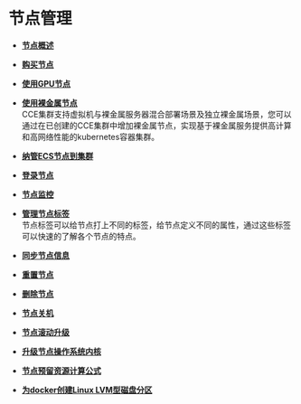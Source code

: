 # 节点管理<a name="cce_01_0183"></a>

-   **[节点概述](节点概述.md)**  

-   **[购买节点](购买节点.md)**  

-   **[使用GPU节点](使用GPU节点.md)**  

-   **[使用裸金属节点](使用裸金属节点.md)**  
CCE集群支持虚拟机与裸金属服务器混合部署场景及独立裸金属场景，您可以通过在已创建的CCE集群中增加裸金属节点，实现基于裸金属服务提供高计算和高网络性能的kubernetes容器集群。
-   **[纳管ECS节点到集群](纳管ECS节点到集群.md)**  

-   **[登录节点](登录节点.md)**  

-   **[节点监控](节点监控.md)**  

-   **[管理节点标签](管理节点标签.md)**  
节点标签可以给节点打上不同的标签，给节点定义不同的属性，通过这些标签可以快速的了解各个节点的特点。
-   **[同步节点信息](同步节点信息.md)**  

-   **[重置节点](重置节点.md)**  

-   **[删除节点](删除节点.md)**  

-   **[节点关机](节点关机.md)**  

-   **[节点滚动升级](节点滚动升级.md)**  

-   **[升级节点操作系统内核](升级节点操作系统内核.md)**  

-   **[节点预留资源计算公式](节点预留资源计算公式.md)**  

-   **[为docker创建Linux LVM型磁盘分区](为docker创建Linux-LVM型磁盘分区.md)**  


